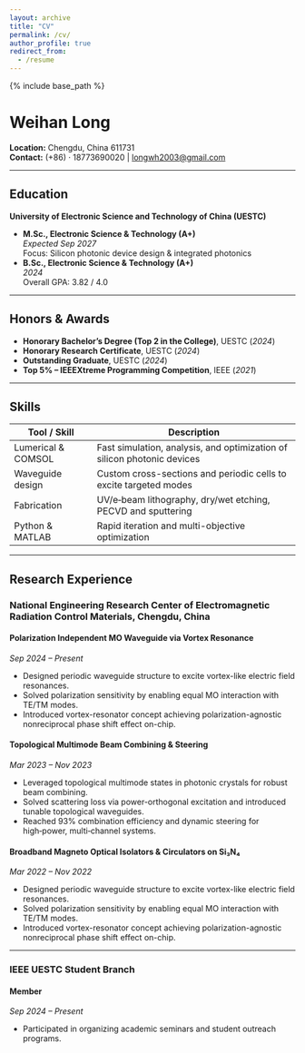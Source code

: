 ```yaml
---
layout: archive
title: "CV"
permalink: /cv/
author_profile: true
redirect_from:
  - /resume
---
```


{% include base_path %}
# Weihan Long

**Location:** Chengdu, China 611731  
**Contact:** (+86) · 18773690020 | longwh2003@gmail.com

---

## Education

**University of Electronic Science and Technology of China (UESTC)**  
- **M.Sc., Electronic Science & Technology (A+)**  
  _Expected Sep 2027_  
  Focus: Silicon photonic device design & integrated photonics  
- **B.Sc., Electronic Science & Technology (A+)**  
  _2024_  
  Overall GPA: 3.82 / 4.0

---

## Honors & Awards

- **Honorary Bachelor’s Degree (Top 2 in the College)**, UESTC (_2024_)
- **Honorary Research Certificate**, UESTC (_2024_)
- **Outstanding Graduate**, UESTC (_2024_)
- **Top 5% – IEEEXtreme Programming Competition**, IEEE (_2021_)

---

## Skills

| **Tool / Skill**          | **Description**                                                         |
|---------------------------|-------------------------------------------------------------------------|
| Lumerical & COMSOL        | Fast simulation, analysis, and optimization of silicon photonic devices |
| Waveguide design          | Custom cross-sections and periodic cells to excite targeted modes       |
| Fabrication               | UV/e‑beam lithography, dry/wet etching, PECVD and sputtering            |
| Python & MATLAB           | Rapid iteration and multi-objective optimization                       |

---

## Research Experience

### National Engineering Research Center of Electromagnetic Radiation Control Materials, Chengdu, China

#### Polarization Independent MO Waveguide via Vortex Resonance  
_Sep 2024 – Present_  
- Designed periodic waveguide structure to excite vortex-like electric field resonances.  
- Solved polarization sensitivity by enabling equal MO interaction with TE/TM modes.  
- Introduced vortex-resonator concept achieving polarization-agnostic nonreciprocal phase shift effect on-chip.

#### Topological Multimode Beam Combining & Steering  
_Mar 2023 – Nov 2023_  
- Leveraged topological multimode states in photonic crystals for robust beam combining.  
- Solved scattering loss via power-orthogonal excitation and introduced tunable topological waveguides.  
- Reached 93% combination efficiency and dynamic steering for high‑power, multi‑channel systems.

#### Broadband Magneto Optical Isolators & Circulators on Si₃N₄  
_Mar 2022 – Nov 2022_  
- Designed periodic waveguide structure to excite vortex-like electric field resonances.  
- Solved polarization sensitivity by enabling equal MO interaction with TE/TM modes.  
- Introduced vortex-resonator concept achieving polarization-agnostic nonreciprocal phase shift effect on-chip.

---

### IEEE UESTC Student Branch

#### Member  
_Sep 2024 – Present_  
- Participated in organizing academic seminars and student outreach programs.
